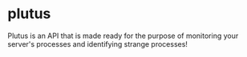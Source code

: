 # plutus
Plutus is an API that is made ready for the purpose of monitoring your server's processes and identifying strange processes!
